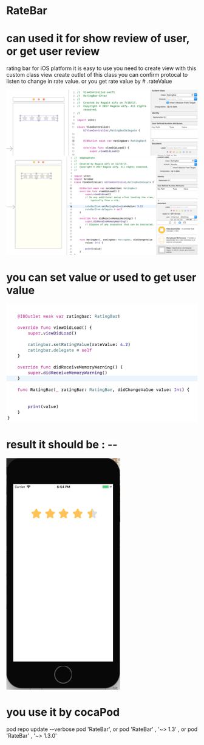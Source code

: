 # RateBar
# can used it for show review of user, or get user review

rating bar for iOS platform it is easy to use 
you need to create view with this custom class view 
create outlet of this class
you can confirm protocal to listen to change in rate value.
or you get rate value by  #  .rateValue

 ![alt tag](https://github.com/ragaie/RateBar/blob/master/Screen%20Shot%202017-11-06%20at%207.23.36%20PM.png)
 ![alt tag](https://github.com/ragaie/RateBar/blob/master/Screen%20Shot%202017-11-15%20at%201.56.50%20PM.png)

# you can set value or used to get user value 
 ![alt tag](https://github.com/ragaie/RateBar/blob/master/Screen%20Shot%202017-11-06%20at%206.51.17%20PM.png)

# result it should be : --

 ![alt tag](https://github.com/ragaie/RateBar/blob/master/Screen%20Shot%202017-11-06%20at%206.54.25%20PM.png)


# you use it  by cocaPod 

pod repo update --verbose
pod 'RateBar', or  pod 'RateBar' , '~> 1.3' , or  pod 'RateBar' , '~> 1.3.0' 
